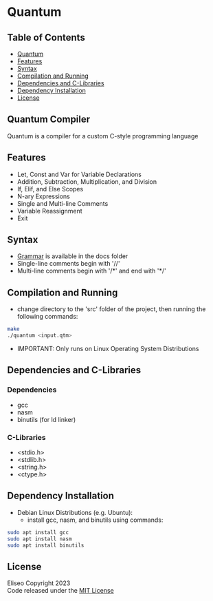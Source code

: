 # Quantum

## Table of Contents
- [Quantum](#quantum-compiler)
- [Features](#features)
- [Syntax](#syntax)
- [Compilation and Running](#compilation-and-running)
- [Dependencies and C-Libraries](#dependencies-and-c-libraries)
- [Dependency Installation](#dependency-installation)
- [License](#license)

## Quantum Compiler
Quantum is a compiler for a custom C-style programming language

## Features
* Let, Const and Var for Variable Declarations
* Addition, Subtraction, Multiplication, and Division
* If, Elif, and Else Scopes
* N-ary Expressions
* Single and Multi-line Comments
* Variable Reassignment
* Exit

## Syntax
* [Grammar](docs/grammar.md) is available in the docs folder
* Single-line comments begin with '//'
* Multi-line comments begin with '/\*' and end with '\*/'

## Compilation and Running
* change directory to the 'src' folder of the project, then running the following commands:

```sh
make
./quantum <input.qtm>
```

* IMPORTANT: Only runs on Linux Operating System Distributions

## Dependencies and C-Libraries
### Dependencies
* gcc
* nasm
* binutils (for ld linker)

### C-Libraries
* <stdio.h>
* <stdlib.h>
* <string.h>
* <ctype.h>

## Dependency Installation
* Debian Linux Distributions (e.g. Ubuntu):
	- install gcc, nasm, and binutils using commands: 

```sh
sudo apt install gcc
sudo apt install nasm
sudo apt install binutils
```

## License
Eliseo Copyright 2023
<br>
Code released under the [MIT License](LICENSE)

